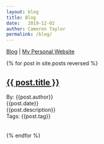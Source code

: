 ```yaml
---
layout: blog
title: Blog
date:   2019-12-02
author: Cameron Taylor
permalink: /blog/
---
```


[Blog](https://cameronntaylor.github.io/blog/) | [My Personal Website](https://cameronntaylor.github.io/)

<div class="posts">
  {% for post in site.posts reversed %}
    <article class="post">
      <h1><a href="{{ site.baseurl }}{{ post.url }}">{{ post.title }}</a></h1>
      By: {{post.author}}
      <br>
      {{post.date}}
      <br>
      {{post.description}} 
      <br>
      Tags: {{post.tag}}
      <!----- <div class="entry">
        {{ post.excerpt }}
      </div> ---->
      <!--{{ post.tag }} -->
      <br>
      <br>
      <br>
    </article>
  {% endfor %}
</div>
